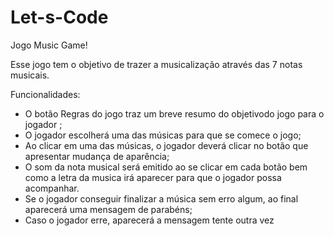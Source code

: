 # Let-s-Code
 Jogo Music Game!

 Esse jogo tem o objetivo de trazer a musicalização através das 7 notas musicais.

 Funcionalidades:

 * O botão Regras do jogo traz um breve resumo do objetivodo jogo para o jogador ;
 * O jogador escolherá uma das músicas para que se comece o jogo;
 * Ao clicar em uma das músicas, o jogador deverá clicar no botão que apresentar mudança de aparência;
 * O som da nota musical será emitido ao se clicar em cada botão bem como a letra da musica irá aparecer para que o jogador possa acompanhar.
 * Se o jogador conseguir finalizar a música sem erro algum, ao final aparecerá uma mensagem de parabéns;
 * Caso o jogador erre, aparecerá a mensagem tente outra vez

